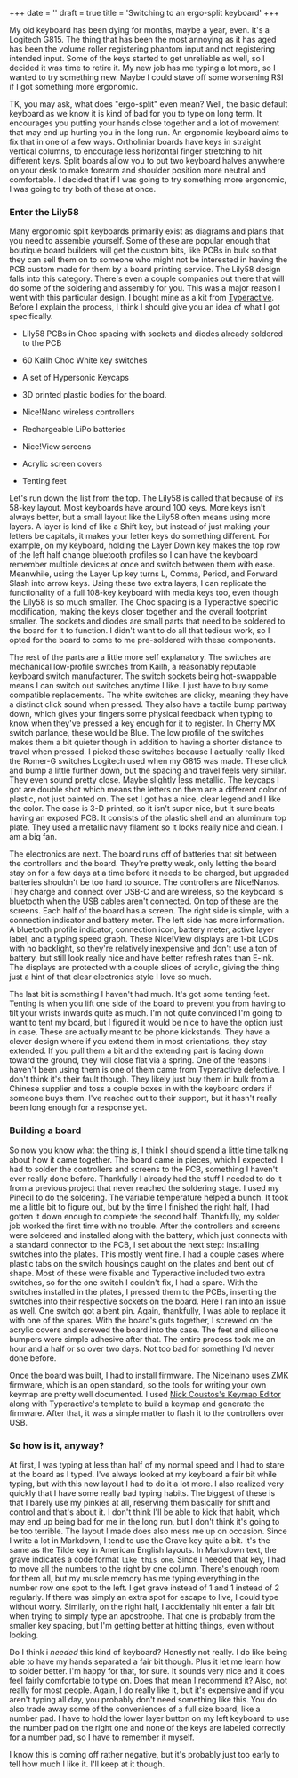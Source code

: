 +++
date = ''
draft = true
title = 'Switching to an ergo-split keyboard'
+++

My old keyboard has been dying for months, maybe a year, even. It's a Logitech G815. The thing that has been the most annoying as it has aged has been the volume roller registering phantom input and not registering intended input. Some of the keys started to get unreliable as well, so I decided it was time to retire it. My new job has me typing a lot more, so I wanted to try something new. Maybe I could stave off some worsening RSI if I got something more ergonomic.

TK, you may ask, what does "ergo-split" even mean? Well, the basic default keyboard as we know it is kind of bad for you to type on long term. It encourages you putting your hands close together and a lot of movement that may end up hurting you in the long run. An ergonomic keyboard aims to fix that in one of a few ways. Ortholiniar boards have keys in straight vertical columns, to encourage less horizontal finger stretching to hit different keys. Split boards allow you to put two keyboard halves anywhere on your desk to make forearm and shoulder position more neutral and comfortable. I decided that if I was going to try something more ergonomic, I was going to try both of these at once.

### Enter the Lily58

Many ergonomic split keyboards primarily exist as diagrams and plans that you need to assemble yourself. Some of these are popular enough that boutique board builders will get the custom bits, like PCBs in bulk so that they can sell them on to someone who might not be interested in having the PCB custom made for them by a board printing service. The Lily58 design falls into this category. There's even a couple companies out there that will do some of the soldering and assembly for you. This was a major reason I went with this particular design. I bought mine as a kit from [Typeractive](https://typeractive.xyz). Before I explain the process, I think I should give you an idea of what I got specifically.

* Lily58 PCBs in Choc spacing with sockets and diodes already soldered to the PCB

* 60 Kailh Choc White key switches

* A set of Hypersonic Keycaps

* 3D printed plastic bodies for the board.

* Nice!Nano wireless controllers

* Rechargeable LiPo batteries

* Nice!View screens

* Acrylic screen covers

* Tenting feet

Let's run down the list from the top. The Lily58 is called that because of its 58-key layout. Most keyboards have around 100 keys. More keys isn't always better, but a small layout like the Lily58 often means using more layers. A layer is kind of like a Shift key, but instead of just making your letters be capitals, it makes your letter keys do something different. For example, on my keyboard, holding the Layer Down key makes the top row of the left half change bluetooth profiles so I can have the keyboard remember multiple devices at once and switch between them with ease. Meanwhile, using the Layer Up key turns L, Comma, Period, and Forward Slash into arrow keys. Using these two extra layers, I can replicate the functionality of a full 108-key keyboard with media keys too, even though the Lily58 is so much smaller. The Choc spacing is a Typeractive specific modification, making the keys closer together and the overall footprint smaller. The sockets and diodes are small parts that need to be soldered to the board for it to function. I didn't want to do all that tedious work, so I opted for the board to come to me pre-soldered with these components.

The rest of the parts are a little more self explanatory. The switches are mechanical low-profile switches from Kailh, a reasonably reputable keyboard switch manufacturer. The switch sockets being hot-swappable means I can switch out switches anytime I like. I just have to buy some compatible replacements. The white switches are clicky, meaning they have a distinct click sound when pressed. They also have a tactile bump partway down, which gives your fingers some physical feedback when typing to know when they've pressed a key enough for it to register. In Cherry MX switch parlance, these would be Blue. The low profile of the switches makes them a bit quieter though in addition to having a shorter distance to travel when pressed. I picked these switches because I actually really liked the Romer-G switches Logitech used when my G815 was made. These click and bump a little further down, but the spacing and travel feels very similar. They even sound pretty close. Maybe slightly less metallic. The keycaps I got are double shot which means the letters on them are a different color of plastic, not just painted on. The set I got has a nice, clear legend and I like the color. The case is 3-D printed, so it isn't super nice, but It sure beats having an exposed PCB. It consists of the plastic shell and an aluminum top plate. They used a metallic navy filament so it looks really nice and clean. I am a big fan.

The electronics are next. The board runs off of batteries that sit between the controllers and the board. They're pretty weak, only letting the board stay on for a few days at a time before it needs to be charged, but upgraded batteries shouldn't be too hard to source. The controllers are Nice!Nanos. They charge and connect over USB-C and are wireless, so the keyboard is bluetooth when the USB cables aren't connected. On top of these are the screens. Each half of the board has a screen. The right side is simple, with a connection indicator and battery meter. The left side has more information. A bluetooth profile indicator, connection icon, battery meter, active layer label, and a typing speed graph. These Nice!View displays are 1-bit LCDs with no backlight, so they're relatively inexpensive and don't use a ton of battery, but still look really nice and have better refresh rates than E-ink. The displays are protected with a couple slices of acrylic, giving the thing just a hint of that clear electronics style I love so much.

The last bit is something I haven't had much. It's got some tenting feet. Tenting is when you lift one side of the board to prevent you from having to tilt your wrists inwards quite as much.  I'm not quite convinced I'm going to want to tent my board, but I figured it would be nice to have the option just in case. These are actually meant to be phone kickstands. They have a clever design where if you extend them in most orientations, they stay extended. If you pull them a bit and the extending part is facing down toward the ground, they will close flat via a spring. One of the reasons I haven't been using them is one of them came from Typeractive defective. I don't think it's their fault though. They likely just buy them in bulk from a Chinese supplier and toss a couple boxes in with the keyboard orders if someone buys them. I've reached out to their support, but it hasn't really been long enough for a response yet.

### Building a board

So now you know what the thing *is*, I think I should spend a little time talking about how it came together. The board came in pieces, which I expected. I had to solder the controllers and screens to the PCB, something I haven't ever really done before. Thankfully I already had the stuff I needed to do it from a previous project that never reached the soldering stage. I used my Pinecil to do the soldering. The variable temperature helped a bunch. It took me a little bit to figure out, but by the time I finished the right half, I had gotten it down enough to complete the second half. Thankfully, my solder job worked the first time with no trouble. After the controllers and screens were soldered and installed along with the battery, which just connects with a standard connector to the PCB, I set about the next step: installing switches into the plates. This mostly went fine. I had a couple cases where plastic tabs on the switch housings caught on the plates and bent out of shape. Most of these were fixable and Typeractive included two extra switches, so for the one switch I couldn't fix, I had a spare. With the switches installed in the plates, I pressed them to the PCBs, inserting the switches into their respective sockets on the board. Here I ran into an issue as well. One switch got a bent pin. Again, thankfully, I was able to replace it with one of the spares. With the board's guts together, I screwed on the acrylic covers and screwed the board into the case. The feet and silicone bumpers were simple adhesive after that. The entire process took me an hour and a half or so over two days. Not too bad for something I'd never done before.

Once the board was built, I had to install firmware. The Nice!nano uses ZMK firmware, which is an open standard, so the tools for writing your own keymap are pretty well documented. I used [Nick Coustos's Keymap Editor](https://nickcoutsos.github.io/keymap-editor/) along with Typeractive's template to build a keymap and generate the firmware. After that, it was a simple matter to flash it to the controllers over USB.

### So how is it, anyway?

At first, I was typing at less than half of my normal speed and I had to stare at the board as I typed. I've always looked at my keyboard a fair bit while typing, but with this new layout I had to do it a lot more. I also realized very quickly that I have some really bad typing habits. The biggest of these is that I barely use my pinkies at all, reserving them basically for shift and control and that's about it. I don't think I'll be able to kick that habit, which may end up being bad for me in the long run, but I don't think it's going to be too terrible. The layout I made does also mess me up on occasion. Since I write a lot in Markdown, I tend to use the Grave key quite a bit. It's the same as the Tilde key in American English layouts. In Markdown text, the grave indicates a code format `like this one`. Since I needed that key, I had to move all the numbers to the right by one column. There's enough room for them all, but my muscle memory has me typing everything in the number row one spot to the left. I get grave instead of 1 and 1 instead of 2 regularly. If there was simply an extra spot for escape to live, I could type without worry. Similarly, on the right half, I accidentally hit enter a fair bit when trying to simply type an apostrophe. That one is probably from the smaller key spacing, but I'm getting better at hitting things, even without looking.

Do I think i *needed* this kind of keyboard? Honestly not really. I do like being able to have my hands separated a fair bit though. Plus it let me learn how to solder better. I'm happy for that, for sure. It sounds very nice and it does feel fairly comfortable to type on. Does that mean I recommend it? Also, not really for most people. Again, I do really like it, but it's expensive and if you aren't typing all day, you probably don't need something like this. You do also trade away some of the conveniences of a full size board, like a number pad. I have to hold the lower layer button on my left keyboard to use the number pad on the right one and none of the keys are labeled correctly for a number pad, so I have to remember it myself. 

I know this is coming off rather negative, but it's probably just too early to tell how much I like it. I'll keep at it though. 
